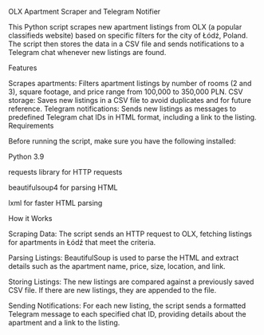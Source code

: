 OLX Apartment Scraper and Telegram Notifier

This Python script scrapes new apartment listings from OLX (a popular classifieds website) based on specific filters for the city of Łódź, Poland. The script then stores the data in a CSV file and sends notifications to a Telegram chat whenever new listings are found.

Features

Scrapes apartments: Filters apartment listings by number of rooms (2 and 3), square footage, and price range from 100,000 to 350,000 PLN.
CSV storage: Saves new listings in a CSV file to avoid duplicates and for future reference.
Telegram notifications: Sends new listings as messages to predefined Telegram chat IDs in HTML format, including a link to the listing.
Requirements

Before running the script, make sure you have the following installed:

Python 3.9


requests library for HTTP requests

beautifulsoup4 for parsing HTML

lxml for faster HTML parsing

How it Works

Scraping Data: The script sends an HTTP request to OLX, fetching listings for apartments in Łódź that meet the criteria.

Parsing Listings: BeautifulSoup is used to parse the HTML and extract details such as the apartment name, price, size, location, and link.

Storing Listings: The new listings are compared against a previously saved CSV file. If there are new listings, they are appended to the file.

Sending Notifications: For each new listing, the script sends a formatted Telegram message to each specified chat ID, providing details about the apartment and a link to the listing.
